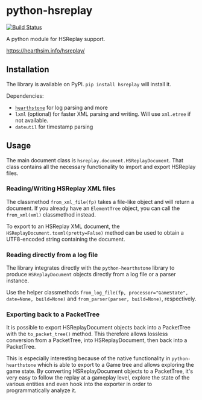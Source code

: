 # python-hsreplay
[![Build Status](https://api.travis-ci.org/HearthSim/HSReplay.svg?branch=master)](https://travis-ci.org/HearthSim/HSReplay)

A python module for HSReplay support.

https://hearthsim.info/hsreplay/


## Installation

The library is available on PyPI. `pip install hsreplay` will install it.

Dependencies:

* [`hearthstone`](https://github.com/hearthsim/python-hearthstone) for log parsing and more
* `lxml` (optional) for faster XML parsing and writing. Will use `xml.etree` if not available.
* `dateutil` for timestamp parsing


## Usage

The main document class is `hsreplay.document.HSReplayDocument`.
That class contains all the necessary functionality to import and export HSReplay files.


### Reading/Writing HSReplay XML files

The classmethod `from_xml_file(fp)` takes a file-like object and will return a document.
If you already have an `ElementTree` object, you can call the `from_xml(xml)` classmethod instead.

To export to an HSReplay XML document, the `HSReplayDocument.toxml(pretty=False)` method can be
used to obtain a UTF8-encoded string containing the document.


### Reading directly from a log file

The library integrates directly with the `python-hearthstone` library to produce `HSReplayDocument`
objects directly from a log file or a parser instance.

Use the helper classmethods `from_log_file(fp, processor="GameState", date=None, build=None)` and
`from_parser(parser, build=None)`, respectively.


### Exporting back to a PacketTree

It is possible to export HSReplayDocument objects back into a PacketTree with the `to_packet_tree()`
method. This therefore allows lossless conversion from a PacketTree, into HSReplayDocument, then
back into a PacketTree.

This is especially interesting because of the native functionality in `python-hearthstone` which is
able to export to a Game tree and allows exploring the game state. By converting HSReplayDocument
objects to a PacketTree, it's very easy to follow the replay at a gameplay level, explore the state
of the various entities and even hook into the exporter in order to programmatically analyze it.
